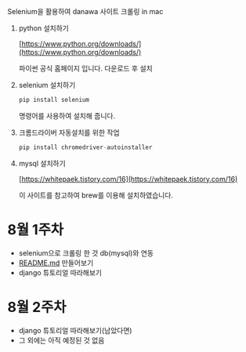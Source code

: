 Selenium을 활용하여 danawa 사이트 크롤링 in mac

1. python 설치하기 

    [https://www.python.org/downloads/](https://www.python.org/downloads/)

    파이썬 공식 홈페이지 입니다. 다운로드 후 설치

2. selenium 설치하기

    ```python
    pip install selenium
    ```

    명령어를 사용하여 설치해 줍니다.

3. 크롬드라이버 자동설치를 위한 작업

    ```python
    pip install chromedriver-autoinstaller
    ```

4. mysql 설치하기

    [https://whitepaek.tistory.com/16](https://whitepaek.tistory.com/16)

    이 사이트를 참고하여 brew를 이용해 설치하였습니다.

# 8월 1주차

- selenium으로 크롤링 한 것 db(mysql)와 연동
- [README.md](http://readme.md) 만들어보기
- django 튜토리얼 따라해보기

# 8월 2주차

- django 튜토리얼 따라해보기(남았다면)
- 그 외에는 아직 예정된 것 없음